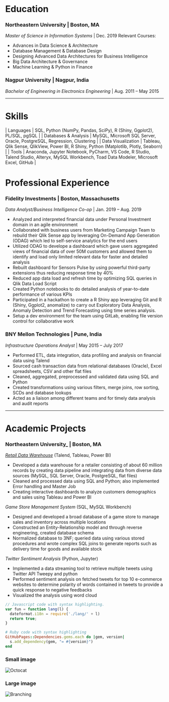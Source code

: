 <br>
<br>
<br>
<br>

# Education

### Northeastern University | Boston, MA
_Master of Science in Information Systems_ | Dec. 2019
Relevant Courses: 
* Advances in Data Science & Architecture 
* Database Management & Database Design 
* Designing Advanced Data Architectures for Business Intelligence 
* Big Data Architecture & Governance 
* Machine Learning & Python in Finance


### Nagpur University | Nagpur, India
_Bachelor of Engineering in Electronics Engineering_ | Aug. 2011 – May 2015

* * *

# Skills


| Languages    | SQL, Python (NumPy, Pandas, SciPy), R (Shiny, Ggplot2), PL/SQL, pgSQL |
| Databases & Analysis	| MySQL, Microsoft SQL Server, Oracle, PostgreSQL, Regression, Clustering |
| Data Visualization	| Tableau, Qlik Sense, QlikView, Power BI, R Shiny, Python (Matplotlib, Plotly, Seaborn) |
| Tools	| Anaconda, Jupyter Notebook, PyCharm, VS Code, R Studio, Talend Studio, Alteryx, MySQL Workbench, Toad Data Modeler, Microsoft Excel, GitHub |



# Professional Experience

### Fidelity Investments | Boston, Massachusetts
_Data Analyst/Business Intelligence Co-op_ | Jan. 2019 – Aug. 2019

*	Analyzed and interpreted financial data under Personal Investment domain in an agile environment
*	Collaborated with business users from Marketing Campaign Team to rebuild their Qlik Sense app by leveraging On-Demand App Generation (ODAG) which led to self-service analytics for the end users
*	Utilized ODAG to develope a dashboard which gave users aggregated views of financial data of over 50M customers and allowed them to identify and load only limited relevant data for faster and detailed analysis
*	Rebuilt dashboard for Sensors Pulse by using powerful third-party extensions thus reducing response time by 40%
*	Reduced app data load and refresh time by optimizing SQL queries in Qlik Data Load Script
*	Created Python notebooks to do detailed analysis of year-to-date performance of various KPIs
*	Participated in a hackathon to create a R Shiny app leveraging Git and R (Shiny, Ggplot2, anomalize) to carry out Exploratory Data Analysis, Anomaly Detection and Trend Forecasting using time series analysis.
*	Setup a dev environment for the team using GitLab, enabling file version control for collaborative work


### BNY Mellon Technologies | Pune, India						          
_Infrastructure Operations Analyst_ | May 2015 – July 2017

*	Performed ETL, data integration, data profiling and analysis on financial data using Talend 
*	Sourced cash transaction data from relational databases (Oracle), Excel spreadsheets, CSV and other flat files
*	Cleaned, aggregated, preprocessed and validated data using SQL and Python 
*	Created transformations using various filters, merge joins, row sorting, SCDs and database lookups
*	Acted as a liaison among different teams and for timely data analysis and audit reports

* * *

# Academic Projects									     
### Northeastern University_ | Boston, MA
[_Retail Data Warehouse_](https://github.com/scarstruck4/Data_Integration) (Talend, Tableau, Power BI)
*	Developed a data warehouse for a retailer consisting of about 60 million records by creating data pipeline and integrating data from diverse data sources (MySQL, SQL Server, Oracle, PostgreSQL, flat files)
*	Cleaned and processed data using SQL and Python; also implemented Error handling and Master Job
*	Creating interactive dashboards to analyze customers demographics and sales using Tableau and Power BI

_Game Store Management System_ (SQL, MySQL Workbench)
*	Designed and developed a broad database of a game store to manage sales and inventory across multiple locations
*	Constructed an Entity-Relationship model and through reverse engineering, created database schema
*	Normalized database to 3NF; queried data using various stored procedures and wrote complex SQL joins to generate reports such as delivery time for goods and available stock

_Twitter Sentiment Analysis_ (Python, Jupyter)
*	Implemented a data streaming tool to retrieve multiple tweets using Twitter API Tweepy and python
*	Performed sentiment analysis on fetched tweets for top 10 e-commerce websites to determine polarity of words contained in tweets to provide a quick response to negative feedbacks
*	Visualized the analysis using word cloud



```js
// Javascript code with syntax highlighting.
var fun = function lang(l) {
  dateformat.i18n = require('./lang/' + l)
  return true;
}
```

```ruby
# Ruby code with syntax highlighting
GitHubPages::Dependencies.gems.each do |gem, version|
  s.add_dependency(gem, "= #{version}")
end
```

### Small image

![Octocat](https://github.githubassets.com/images/icons/emoji/octocat.png)

### Large image

![Branching](https://guides.github.com/activities/hello-world/branching.png)

